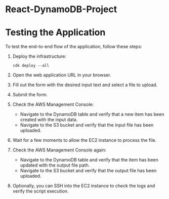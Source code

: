 # React-DynamoDB-Project

# Testing the Application

To test the end-to-end flow of the application, follow these steps:

1. Deploy the infrastructure:

   ```
   cdk deploy --all
   ```

2. Open the web application URL in your browser.

3. Fill out the form with the desired input text and select a file to upload.

4. Submit the form.

5. Check the AWS Management Console:

   - Navigate to the DynamoDB table and verify that a new item has been created with the input data.
   - Navigate to the S3 bucket and verify that the input file has been uploaded.

6. Wait for a few moments to allow the EC2 instance to process the file.

7. Check the AWS Management Console again:

   - Navigate to the DynamoDB table and verify that the item has been updated with the output file path.
   - Navigate to the S3 bucket and verify that the output file has been uploaded.

8. Optionally, you can SSH into the EC2 instance to check the logs and verify the script execution.
